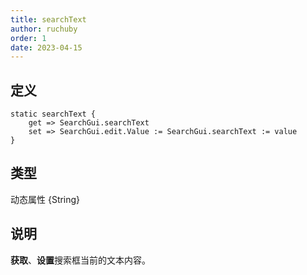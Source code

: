 ```yaml
---
title: searchText
author: ruchuby
order: 1
date: 2023-04-15
---
```


## 定义

```ahk
static searchText {
    get => SearchGui.searchText
    set => SearchGui.edit.Value := SearchGui.searchText := value
}
```

## 类型

动态属性 \{String\}

## 说明

**获取**、**设置**搜索框当前的文本内容。